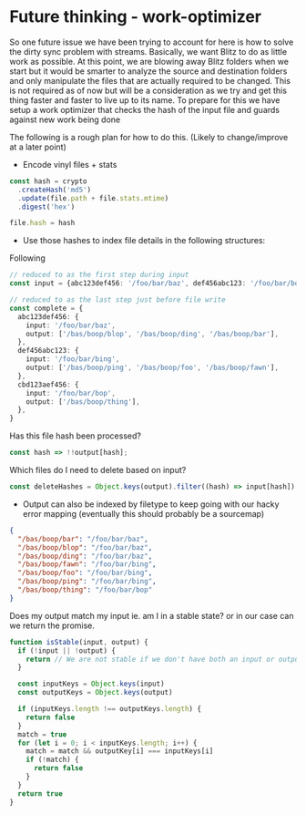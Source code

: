 # Future thinking - work-optimizer

So one future issue we have been trying to account for here is how to solve the dirty sync problem with streams. Basically, we want Blitz to do as little work as possible. At this point, we are blowing away Blitz folders when we start but it would be smarter to analyze the source and destination folders and only manipulate the files that are actually required to be changed. This is not required as of now but will be a consideration as we try and get this thing faster and faster to live up to its name. To prepare for this we have setup a work optimizer that checks the hash of the input file and guards against new work being done

The following is a rough plan for how to do this. (Likely to change/improve at a later point)

- Encode vinyl files + stats

```ts
const hash = crypto
  .createHash('md5')
  .update(file.path + file.stats.mtime)
  .digest('hex')

file.hash = hash
```

- Use those hashes to index file details in the following structures:

Following

```ts
// reduced to as the first step during input
const input = {abc123def456: '/foo/bar/baz', def456abc123: '/foo/bar/bop'}

// reduced to as the last step just before file write
const complete = {
  abc123def456: {
    input: '/foo/bar/baz',
    output: ['/bas/boop/blop', '/bas/boop/ding', '/bas/boop/bar'],
  },
  def456abc123: {
    input: '/foo/bar/bing',
    output: ['/bas/boop/ping', '/bas/boop/foo', '/bas/boop/fawn'],
  },
  cbd123aef456: {
    input: '/foo/bar/bop',
    output: ['/bas/boop/thing'],
  },
}
```

Has this file hash been processed?

```ts
const hash => !!output[hash];
```

Which files do I need to delete based on input?

```ts
const deleteHashes = Object.keys(output).filter((hash) => input[hash])
```

- Output can also be indexed by filetype to keep going with our hacky error mapping (eventually this should probably be a sourcemap)

```json
{
  "/bas/boop/bar": "/foo/bar/baz",
  "/bas/boop/blop": "/foo/bar/baz",
  "/bas/boop/ding": "/foo/bar/baz",
  "/bas/boop/fawn": "/foo/bar/bing",
  "/bas/boop/foo": "/foo/bar/bing",
  "/bas/boop/ping": "/foo/bar/bing",
  "/bas/boop/thing": "/foo/bar/bop"
}
```

Does my output match my input ie. am I in a stable state? or in our case can we return the promise.

```ts
function isStable(input, output) {
  if (!input || !output) {
    return // We are not stable if we don't have both an input or output
  }

  const inputKeys = Object.keys(input)
  const outputKeys = Object.keys(output)

  if (inputKeys.length !== outputKeys.length) {
    return false
  }
  match = true
  for (let i = 0; i < inputKeys.length; i++) {
    match = match && outputKey[i] === inputKeys[i]
    if (!match) {
      return false
    }
  }
  return true
}
```

